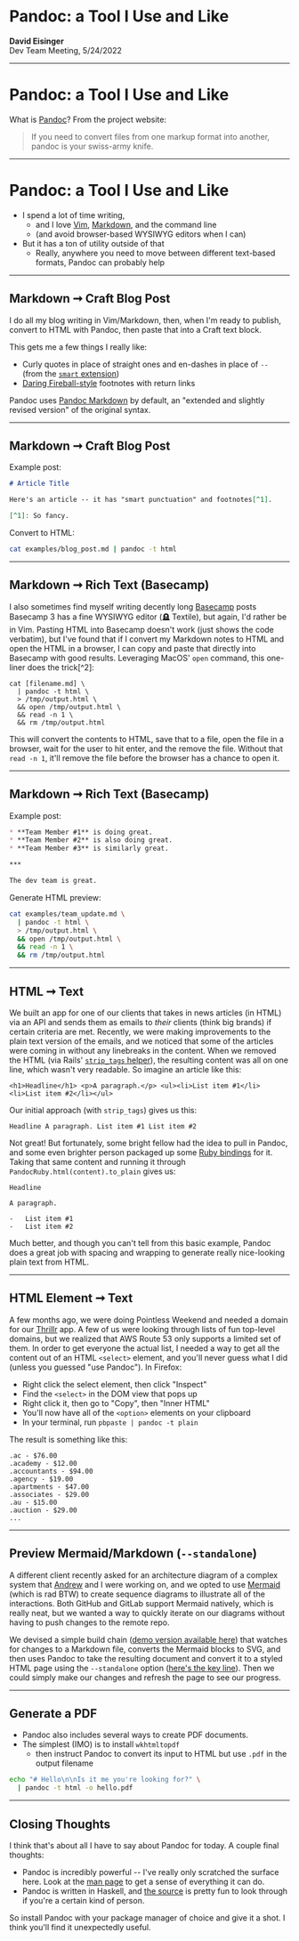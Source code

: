 # Pandoc: a Tool I Use and Like

**David Eisinger**  
Dev Team Meeting, 5/24/2022

---

# Pandoc: a Tool I Use and Like

What is [Pandoc][1]? From the project website:

> If you need to convert files from one markup format into another, pandoc is your swiss-army knife.

---

# Pandoc: a Tool I Use and Like

* I spend a lot of time writing,
  * and I love [Vim][3], [Markdown][4], and the command line
  * (and avoid browser-based WYSIWYG editors when I can)
* But it has a ton of utility outside of that
  * Really, anywhere you need to move between different text-based formats, Pandoc can probably help

---

## Markdown ➞ Craft Blog Post

I do all my blog writing in Vim/Markdown, then, when I'm ready to publish, convert to HTML with Pandoc, then paste that into a Craft text block.

This gets me a few things I really like:

* Curly quotes in place of straight ones and en-dashes in place of `--` (from the [`smart` extension][9])
* [Daring Fireball-style][10] footnotes with return links

Pandoc uses [Pandoc Markdown][7] by default, an "extended and slightly revised version" of the original syntax.

---

## Markdown ➞ Craft Blog Post

Example post:

```markdown
# Article Title

Here's an article -- it has "smart punctuation" and footnotes[^1].

[^1]: So fancy.
```

Convert to HTML:

```bash
cat examples/blog_post.md | pandoc -t html
```

---

## Markdown ➞ Rich Text (Basecamp)

I also sometimes find myself writing decently long [Basecamp][11] posts Basecamp 3 has a fine WYSIWYG editor (🪦 Textile), but again, I'd rather be in Vim. Pasting HTML into Basecamp doesn't work (just shows the code verbatim), but I've found that if I convert my Markdown notes to HTML and open the HTML in a browser, I can copy and paste that directly into Basecamp with good results. Leveraging MacOS' `open` command, this one-liner does the trick[^2]:

```
cat [filename.md] \
  | pandoc -t html \
  > /tmp/output.html \
  && open /tmp/output.html \
  && read -n 1 \
  && rm /tmp/output.html
```

This will convert the contents to HTML, save that to a file, open the file in a browser, wait for the user to hit enter, and the remove the file. Without that `read -n 1`, it'll remove the file before the browser has a chance to open it.

---

## Markdown ➞ Rich Text (Basecamp)

Example post:

```markdown
* **Team Member #1** is doing great.
* **Team Member #2** is also doing great.
* **Team Member #3** is similarly great.

***

The dev team is great.
```

Generate HTML preview:

```bash
cat examples/team_update.md \
  | pandoc -t html \
  > /tmp/output.html \
  && open /tmp/output.html \
  && read -n 1 \
  && rm /tmp/output.html
```

---

## HTML ➞ Text

We built an app for one of our clients that takes in news articles (in HTML) via an API and sends them as emails to _their_ clients (think big brands) if certain criteria are met. Recently, we were making improvements to the plain text version of the emails, and we noticed that some of the articles were coming in without any linebreaks in the content. When we removed the HTML (via Rails' [`strip_tags` helper][12]), the resulting content was all on one line, which wasn't very readable. So imagine an article like this:

```
<h1>Headline</h1> <p>A paragraph.</p> <ul><li>List item #1</li> <li>List item #2</li></ul>
```

Our initial approach (with `strip_tags`) gives us this:

```
Headline A paragraph. List item #1 List item #2
```

Not great! But fortunately, some bright fellow had the idea to pull in Pandoc, and some even brighter person packaged up some [Ruby bindings][2] for it. Taking that same content and running it through `PandocRuby.html(content).to_plain` gives us:

```
Headline

A paragraph.

-   List item #1
-   List item #2
```

Much better, and though you can't tell from this basic example, Pandoc does a great job with spacing and wrapping to generate really nice-looking plain text from HTML.

---

## HTML Element ➞ Text

A few months ago, we were doing Pointless Weekend and needed a domain for our [Thrillr][13] app. A few of us were looking through lists of fun top-level domains, but we realized that AWS Route 53 only supports a limited set of them. In order to get everyone the actual list, I needed a way to get all the content out of an HTML `<select>` element, and you'll never guess what I did (unless you guessed "use Pandoc"). In Firefox:

* Right click the select element, then click "Inspect"
* Find the `<select>` in the DOM view that pops up
* Right click it, then go to "Copy", then "Inner HTML"
* You'll now have all of the `<option>` elements on your clipboard
* In your terminal, run `pbpaste | pandoc -t plain`

The result is something like this:

```
.ac - $76.00
.academy - $12.00
.accountants - $94.00
.agency - $19.00
.apartments - $47.00
.associates - $29.00
.au - $15.00
.auction - $29.00
...
```

---

## Preview Mermaid/Markdown (`--standalone`)

A different client recently asked for an architecture diagram of a complex system that [Andrew][14] and I were working on, and we opted to use [Mermaid][15] (which is rad BTW) to create sequence diagrams to illustrate all of the interactions. Both GitHub and GitLab support Mermaid natively, which is really neat, but we wanted a way to quickly iterate on our diagrams without having to push changes to the remote repo.

We devised a simple build chain ([demo version available here][16]) that watches for changes to a Markdown file, converts the Mermaid blocks to SVG, and then uses Pandoc to take the resulting document and convert it to a styled HTML page using the `--standalone` option ([here's the key line][18]). Then we could simply make our changes and refresh the page to see our progress.

---

## Generate a PDF

* Pandoc also includes several ways to create PDF documents.
* The simplest (IMO) is to install `wkhtmltopdf`
  * then instruct Pandoc to convert its input to HTML but use `.pdf` in the output filename

```bash
echo "# Hello\n\nIs it me you're looking for?" \
  | pandoc -t html -o hello.pdf
```

---

## Closing Thoughts

I think that's about all I have to say about Pandoc for today. A couple final thoughts:

* Pandoc is incredibly powerful -- I've really only scratched the surface here. Look at the [man page][5] to get a sense of everything it can do.
* Pandoc is written in Haskell, and [the source][8] is pretty fun to look through if you're a certain kind of person.

So install Pandoc with your package manager of choice and give it a shot. I think you'll find it unexpectedly useful.

[1]: https://pandoc.org/
[2]: https://github.com/xwmx/pandoc-ruby
[3]: https://www.vim.org/
[4]: https://daringfireball.net/projects/markdown/
[5]: https://manpages.org/pandoc
[6]: https://craftcms.com/
[7]: https://garrettgman.github.io/rmarkdown/authoring_pandoc_markdown.html
[8]: https://github.com/jgm/pandoc/blob/master/src/Text/Pandoc/Readers/Markdown.hs
[9]: https://pandoc.org/MANUAL.html#extension-smart
[10]: https://daringfireball.net/2005/07/footnotes
[11]: https://basecamp.com/
[12]: https://apidock.com/rails/ActionView/Helpers/SanitizeHelper/strip_tags
[13]: https://www.viget.com/articles/plan-a-killer-party-with-thrillr/
[14]: https://www.viget.com/about/team/athomas/
[15]: https://mermaid-js.github.io/mermaid/#/
[16]: https://github.com/dce/mermaid-js-demo
[17]: #
[18]: https://github.com/dce/mermaid-js-demo/blob/main/bin/build#L7=
